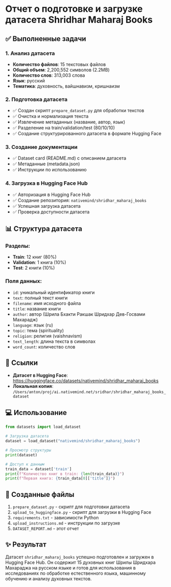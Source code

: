 # Отчет о подготовке и загрузке датасета Shridhar Maharaj Books

## ✅ Выполненные задачи

### 1. Анализ датасета
- **Количество файлов**: 15 текстовых файлов
- **Общий объем**: 2,200,552 символов (2.2MB)
- **Количество слов**: 313,003 слова
- **Язык**: русский
- **Тематика**: духовность, вайшнавизм, кришнаизм

### 2. Подготовка датасета
- ✅ Создан скрипт `prepare_dataset.py` для обработки текстов
- ✅ Очистка и нормализация текста
- ✅ Извлечение метаданных (название, автор, язык)
- ✅ Разделение на train/validation/test (80/10/10)
- ✅ Создание структурированного датасета в формате Hugging Face

### 3. Создание документации
- ✅ Dataset card (README.md) с описанием датасета
- ✅ Метаданные (metadata.json)
- ✅ Инструкции по использованию

### 4. Загрузка в Hugging Face Hub
- ✅ Авторизация в Hugging Face Hub
- ✅ Создание репозитория: `nativemind/shridhar_maharaj_books`
- ✅ Успешная загрузка датасета
- ✅ Проверка доступности датасета

## 📊 Структура датасета

### Разделы:
- **Train**: 12 книг (80%)
- **Validation**: 1 книга (10%)
- **Test**: 2 книги (10%)

### Поля данных:
- `id`: уникальный идентификатор книги
- `text`: полный текст книги
- `filename`: имя исходного файла
- `title`: название книги
- `author`: автор (Шрила Бхакти Ракшак Шридхар Дев-Госвами Махарадж)
- `language`: язык (ru)
- `topic`: тема (spirituality)
- `religion`: религия (vaishnavism)
- `text_length`: длина текста в символах
- `word_count`: количество слов

## 🔗 Ссылки

- **Датасет в Hugging Face**: https://huggingface.co/datasets/nativemind/shridhar_maharaj_books
- **Локальная копия**: `/Users/anton/proj/ai.nativemind.net/sridhar/shridhar_maharaj_books_dataset`

## 💻 Использование

```python
from datasets import load_dataset

# Загрузка датасета
dataset = load_dataset("nativemind/shridhar_maharaj_books")

# Просмотр структуры
print(dataset)

# Доступ к данным
train_data = dataset['train']
print(f"Количество книг в train: {len(train_data)}")
print(f"Первая книга: {train_data[0]['title']}")
```

## 📁 Созданные файлы

1. `prepare_dataset.py` - скрипт для подготовки датасета
2. `upload_to_huggingface.py` - скрипт для загрузки в Hugging Face
3. `requirements.txt` - зависимости Python
4. `upload_instructions.md` - инструкции по загрузке
5. `DATASET_REPORT.md` - этот отчет

## ✨ Результат

Датасет `shridhar_maharaj_books` успешно подготовлен и загружен в Hugging Face Hub. Он содержит 15 духовных книг Шрилы Шридхара Махараджа на русском языке и готов для использования в исследованиях по обработке естественного языка, машинному обучению и анализу духовных текстов.
